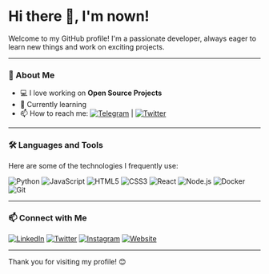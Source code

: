 # Hi there 👋, I'm nown!


Welcome to my GitHub profile! I'm a passionate developer, always eager to learn new things and work on exciting projects. 

---

### 💼 About Me 

- 💻 I love working on **Open Source Projects**
- 🌱 Currently learning 
- 📫 How to reach me: [![Telegram](https://img.shields.io/badge/Telegram-blue?style=flat&logo=telegram&logoColor=white)]([https://t.me/yourtelegramusername](https://t.me/xnownn)) | [![Twitter](https://img.shields.io/badge/Twitter-blue?style=flat&logo=twitter&logoColor=white)]([https://twitter.com/yourtwitter](https://x.com/Gnawn_))



---

### 🛠️ Languages and Tools

Here are some of the technologies I frequently use:

![Python](https://img.shields.io/badge/-Python-333333?style=flat&logo=python)
![JavaScript](https://img.shields.io/badge/-JavaScript-333333?style=flat&logo=javascript)
![HTML5](https://img.shields.io/badge/-HTML5-333333?style=flat&logo=html5)
![CSS3](https://img.shields.io/badge/-CSS3-333333?style=flat&logo=css3)
![React](https://img.shields.io/badge/-React-333333?style=flat&logo=react)
![Node.js](https://img.shields.io/badge/-Node.js-333333?style=flat&logo=node.js)
![Docker](https://img.shields.io/badge/-Docker-333333?style=flat&logo=docker)
![Git](https://img.shields.io/badge/-Git-333333?style=flat&logo=git)

---

### 📫 Connect with Me

[![LinkedIn](https://img.shields.io/badge/-LinkedIn-0077B5?style=for-the-badge&logo=linkedin&logoColor=white)](https://linkedin.com/in/yourprofile)
[![Twitter](https://img.shields.io/badge/-Twitter-1DA1F2?style=for-the-badge&logo=twitter&logoColor=white)](https://twitter.com/yourhandle)
[![Instagram](https://img.shields.io/badge/-Instagram-E4405F?style=for-the-badge&logo=instagram&logoColor=white)](https://instagram.com/yourhandle)
[![Website](https://img.shields.io/badge/-Website-000000?style=for-the-badge&logo=About.me&logoColor=white)](https://yourwebsite.com)

---

Thank you for visiting my profile! 😊
